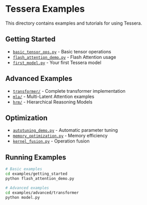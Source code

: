 # Tessera Examples

This directory contains examples and tutorials for using Tessera.

## Getting Started

- [`basic_tensor_ops.py`](getting_started/basic_tensor_ops.py) - Basic tensor operations
- [`flash_attention_demo.py`](getting_started/flash_attention_demo.py) - Flash Attention usage
- [`first_model.py`](getting_started/first_model.py) - Your first Tessera model

## Advanced Examples

- [`transformer/`](advanced/transformer/) - Complete transformer implementation
- [`mla/`](advanced/mla/) - Multi-Latent Attention examples  
- [`hrm/`](advanced/hrm/) - Hierarchical Reasoning Models

## Optimization

- [`autotuning_demo.py`](optimization/autotuning_demo.py) - Automatic parameter tuning
- [`memory_optimization.py`](optimization/memory_optimization.py) - Memory efficiency
- [`kernel_fusion.py`](optimization/kernel_fusion.py) - Operation fusion

## Running Examples

```bash
# Basic examples
cd examples/getting_started
python flash_attention_demo.py

# Advanced examples  
cd examples/advanced/transformer
python model.py
```
